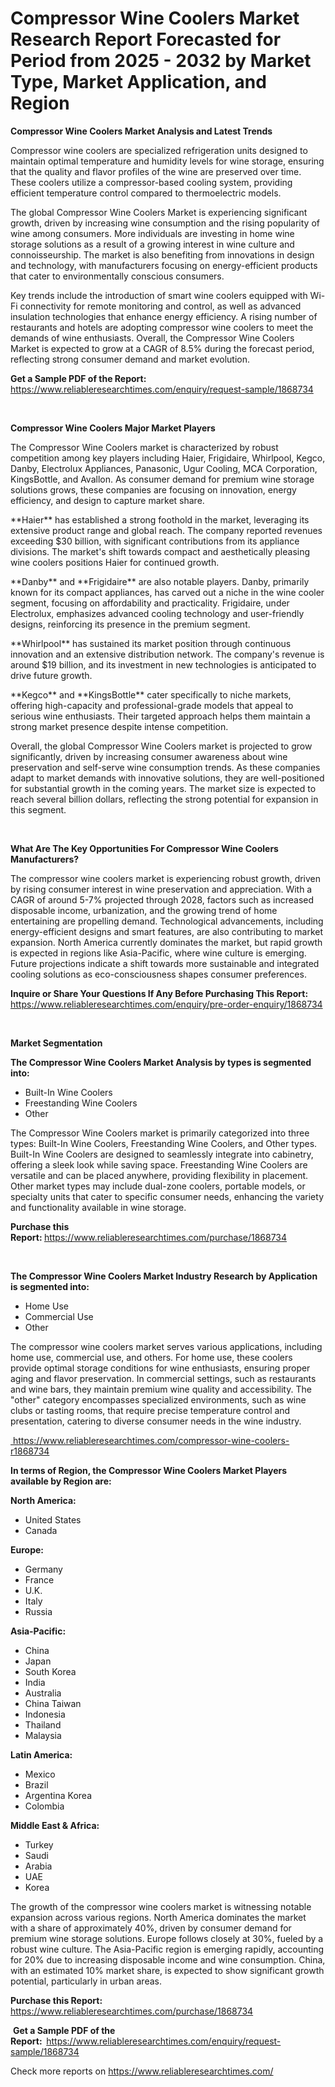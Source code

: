 <p><h1>Compressor Wine Coolers Market Research Report Forecasted for Period from 2025 -  2032 by Market Type, Market Application, and Region</h1></p><p><strong>Compressor Wine Coolers Market Analysis and Latest Trends</strong></p>
<p><p>Compressor wine coolers are specialized refrigeration units designed to maintain optimal temperature and humidity levels for wine storage, ensuring that the quality and flavor profiles of the wine are preserved over time. These coolers utilize a compressor-based cooling system, providing efficient temperature control compared to thermoelectric models. </p><p>The global Compressor Wine Coolers Market is experiencing significant growth, driven by increasing wine consumption and the rising popularity of wine among consumers. More individuals are investing in home wine storage solutions as a result of a growing interest in wine culture and connoisseurship. The market is also benefiting from innovations in design and technology, with manufacturers focusing on energy-efficient products that cater to environmentally conscious consumers.</p><p>Key trends include the introduction of smart wine coolers equipped with Wi-Fi connectivity for remote monitoring and control, as well as advanced insulation technologies that enhance energy efficiency. A rising number of restaurants and hotels are adopting compressor wine coolers to meet the demands of wine enthusiasts. Overall, the Compressor Wine Coolers Market is expected to grow at a CAGR of 8.5% during the forecast period, reflecting strong consumer demand and market evolution.</p></p>
<p><strong>Get a Sample PDF of the Report:&nbsp;</strong> <a href="https://www.reliableresearchtimes.com/enquiry/request-sample/1868734?utm_campaign=2464&utm_medium=2&utm_source=Github&utm_content=ia&utm_term=04042025&utm_id=compressor-wine-coolers">https://www.reliableresearchtimes.com/enquiry/request-sample/1868734</a></p>
<p>&nbsp;</p>
<p><strong>Compressor Wine Coolers Major Market Players</strong></p>
<p><p>The Compressor Wine Coolers market is characterized by robust competition among key players including Haier, Frigidaire, Whirlpool, Kegco, Danby, Electrolux Appliances, Panasonic, Ugur Cooling, MCA Corporation, KingsBottle, and Avallon. As consumer demand for premium wine storage solutions grows, these companies are focusing on innovation, energy efficiency, and design to capture market share.</p><p>**Haier** has established a strong foothold in the market, leveraging its extensive product range and global reach. The company reported revenues exceeding $30 billion, with significant contributions from its appliance divisions. The market's shift towards compact and aesthetically pleasing wine coolers positions Haier for continued growth.</p><p>**Danby** and **Frigidaire** are also notable players. Danby, primarily known for its compact appliances, has carved out a niche in the wine cooler segment, focusing on affordability and practicality. Frigidaire, under Electrolux, emphasizes advanced cooling technology and user-friendly designs, reinforcing its presence in the premium segment.</p><p>**Whirlpool** has sustained its market position through continuous innovation and an extensive distribution network. The company's revenue is around $19 billion, and its investment in new technologies is anticipated to drive future growth.</p><p>**Kegco** and **KingsBottle** cater specifically to niche markets, offering high-capacity and professional-grade models that appeal to serious wine enthusiasts. Their targeted approach helps them maintain a strong market presence despite intense competition.</p><p>Overall, the global Compressor Wine Coolers market is projected to grow significantly, driven by increasing consumer awareness about wine preservation and self-serve wine consumption trends. As these companies adapt to market demands with innovative solutions, they are well-positioned for substantial growth in the coming years. The market size is expected to reach several billion dollars, reflecting the strong potential for expansion in this segment.</p></p>
<p>&nbsp;</p>
<p><strong>What Are The Key Opportunities For Compressor Wine Coolers Manufacturers?</strong></p>
<p><p>The compressor wine coolers market is experiencing robust growth, driven by rising consumer interest in wine preservation and appreciation. With a CAGR of around 5-7% projected through 2028, factors such as increased disposable income, urbanization, and the growing trend of home entertaining are propelling demand. Technological advancements, including energy-efficient designs and smart features, are also contributing to market expansion. North America currently dominates the market, but rapid growth is expected in regions like Asia-Pacific, where wine culture is emerging. Future projections indicate a shift towards more sustainable and integrated cooling solutions as eco-consciousness shapes consumer preferences.</p></p>
<p><strong>Inquire or Share Your Questions If Any Before Purchasing This Report:</strong> <a href="https://www.reliableresearchtimes.com/enquiry/pre-order-enquiry/1868734?utm_campaign=2464&utm_medium=2&utm_source=Github&utm_content=ia&utm_term=04042025&utm_id=compressor-wine-coolers">https://www.reliableresearchtimes.com/enquiry/pre-order-enquiry/1868734</a></p>
<p>&nbsp;</p>
<p><strong>Market Segmentation</strong></p>
<p><strong>The Compressor Wine Coolers Market Analysis by types is segmented into:</strong></p>
<p><ul><li>Built-In Wine Coolers</li><li>Freestanding Wine Coolers</li><li>Other</li></ul></p>
<p><p>The Compressor Wine Coolers market is primarily categorized into three types: Built-In Wine Coolers, Freestanding Wine Coolers, and Other types. Built-In Wine Coolers are designed to seamlessly integrate into cabinetry, offering a sleek look while saving space. Freestanding Wine Coolers are versatile and can be placed anywhere, providing flexibility in placement. Other market types may include dual-zone coolers, portable models, or specialty units that cater to specific consumer needs, enhancing the variety and functionality available in wine storage.</p></p>
<p><strong>Purchase this Report:&nbsp;</strong><a href="https://www.reliableresearchtimes.com/purchase/1868734?utm_campaign=2464&utm_medium=2&utm_source=Github&utm_content=ia&utm_term=04042025&utm_id=compressor-wine-coolers">https://www.reliableresearchtimes.com/purchase/1868734</a></p>
<p>&nbsp;</p>
<p><strong>The Compressor Wine Coolers Market Industry Research by Application is segmented into:</strong></p>
<p><ul><li>Home Use</li><li>Commercial Use</li><li>Other</li></ul></p>
<p><p>The compressor wine coolers market serves various applications, including home use, commercial use, and others. For home use, these coolers provide optimal storage conditions for wine enthusiasts, ensuring proper aging and flavor preservation. In commercial settings, such as restaurants and wine bars, they maintain premium wine quality and accessibility. The "other" category encompasses specialized environments, such as wine clubs or tasting rooms, that require precise temperature control and presentation, catering to diverse consumer needs in the wine industry.</p></p>
<p><a href="https://www.reliableresearchtimes.com/compressor-wine-coolers-r1868734?utm_campaign=2464&utm_medium=2&utm_source=Github&utm_content=ia&utm_term=04042025&utm_id=compressor-wine-coolers">&nbsp;https://www.reliableresearchtimes.com/compressor-wine-coolers-r1868734</a></p>
<p><strong>In terms of Region, the Compressor Wine Coolers Market Players available by Region are:</strong></p>
<p>
    <p> <strong> North America: </strong>
        <ul>
            <li>United States</li>
            <li>Canada</li>
        </ul>
        </p> 
    <p> <strong> Europe: </strong>
        <ul>
            <li>Germany</li>
            <li>France</li>
            <li>U.K.</li>
            <li>Italy</li>
            <li>Russia</li>
        </ul>
        </p> 
    <p> <strong> Asia-Pacific: </strong>
        <ul>
            <li>China</li>
            <li>Japan</li>
            <li>South Korea</li>
            <li>India</li>
            <li>Australia</li>
            <li>China Taiwan</li>
            <li>Indonesia</li>
            <li>Thailand</li>
            <li>Malaysia</li>
        </ul>
        </p> 
    <p> <strong> Latin America: </strong>
        <ul>
            <li>Mexico</li>
            <li>Brazil</li>
            <li>Argentina Korea</li>
            <li>Colombia</li>
        </ul>
        </p> 
    <p> <strong> Middle East & Africa: </strong>
        <ul>
            <li>Turkey</li>
            <li>Saudi</li>
            <li>Arabia</li>
            <li>UAE</li>
            <li>Korea</li>
        </ul>
    </p>
    </p>
<p><p>The growth of the compressor wine coolers market is witnessing notable expansion across various regions. North America dominates the market with a share of approximately 40%, driven by consumer demand for premium wine storage solutions. Europe follows closely at 30%, fueled by a robust wine culture. The Asia-Pacific region is emerging rapidly, accounting for 20% due to increasing disposable income and wine consumption. China, with an estimated 10% market share, is expected to show significant growth potential, particularly in urban areas.</p></p>
<p><strong>Purchase this Report: </strong><a href="https://www.reliableresearchtimes.com/purchase/1868734?utm_campaign=2464&utm_medium=2&utm_source=Github&utm_content=ia&utm_term=04042025&utm_id=compressor-wine-coolers">https://www.reliableresearchtimes.com/purchase/1868734</a></p>
<p>&nbsp;<strong>Get a Sample PDF of the Report:&nbsp;&nbsp;</strong><a href="https://www.reliableresearchtimes.com/enquiry/request-sample/1868734?utm_campaign=2464&utm_medium=2&utm_source=Github&utm_content=ia&utm_term=04042025&utm_id=compressor-wine-coolers">https://www.reliableresearchtimes.com/enquiry/request-sample/1868734</a></p>
<p><strong></strong></p>
<p>Check more reports on <a href="https://www.reliableresearchtimes.com/?utm_campaign=2464&utm_medium=2&utm_source=Github&utm_content=ia&utm_term=04042025&utm_id=compressor-wine-coolers">https://www.reliableresearchtimes.com/</a></p>